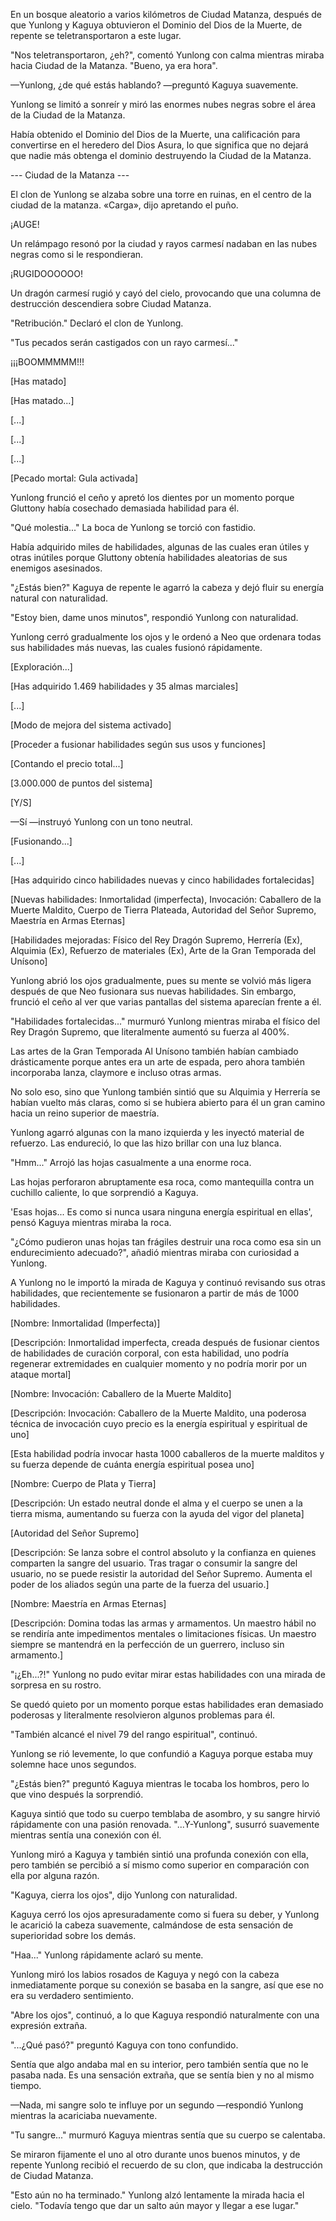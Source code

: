 
En un bosque aleatorio a varios kilómetros de Ciudad Matanza, después de que Yunlong y Kaguya obtuvieron el Dominio del Dios de la Muerte, de repente se teletransportaron a este lugar.

"Nos teletransportaron, ¿eh?", comentó Yunlong con calma mientras miraba hacia Ciudad de la Matanza. "Bueno, ya era hora".

—Yunlong, ¿de qué estás hablando? —preguntó Kaguya suavemente.

Yunlong se limitó a sonreír y miró las enormes nubes negras sobre el área de la Ciudad de la Matanza.

Había obtenido el Dominio del Dios de la Muerte, una calificación para convertirse en el heredero del Dios Asura, lo que significa que no dejará que nadie más obtenga el dominio destruyendo la Ciudad de la Matanza.

--- Ciudad de la Matanza ---

El clon de Yunlong se alzaba sobre una torre en ruinas, en el centro de la ciudad de la matanza. «Carga», dijo apretando el puño.

¡AUGE!

Un relámpago resonó por la ciudad y rayos carmesí nadaban en las nubes negras como si le respondieran.

¡RUGIDOOOOOO!

Un dragón carmesí rugió y cayó del cielo, provocando que una columna de destrucción descendiera sobre Ciudad Matanza.

"Retribución." Declaró el clon de Yunlong.

"Tus pecados serán castigados con un rayo carmesí..."

¡¡¡BOOMMMMM!!!

[Has matado]

[Has matado...]

[...]

[...]

[...]

[Pecado mortal: Gula activada]

Yunlong frunció el ceño y apretó los dientes por un momento porque Gluttony había cosechado demasiada habilidad para él.

"Qué molestia..." La boca de Yunlong se torció con fastidio.

Había adquirido miles de habilidades, algunas de las cuales eran útiles y otras inútiles porque Gluttony obtenía habilidades aleatorias de sus enemigos asesinados.

"¿Estás bien?" Kaguya de repente le agarró la cabeza y dejó fluir su energía natural con naturalidad.

"Estoy bien, dame unos minutos", respondió Yunlong con naturalidad.

Yunlong cerró gradualmente los ojos y le ordenó a Neo que ordenara todas sus habilidades más nuevas, las cuales fusionó rápidamente.

[Exploración...]

[Has adquirido 1.469 habilidades y 35 almas marciales]

[...]

[Modo de mejora del sistema activado]

[Proceder a fusionar habilidades según sus usos y funciones]

[Contando el precio total...]

[3.000.000 de puntos del sistema]

[Y/S]

—Sí —instruyó Yunlong con un tono neutral.

[Fusionando...]

[...]

[Has adquirido cinco habilidades nuevas y cinco habilidades fortalecidas]

[Nuevas habilidades: Inmortalidad (imperfecta), Invocación: Caballero de la Muerte Maldito, Cuerpo de Tierra Plateada, Autoridad del Señor Supremo, Maestría en Armas Eternas]

[Habilidades mejoradas: Físico del Rey Dragón Supremo, Herrería (Ex), Alquimia (Ex), Refuerzo de materiales (Ex), Arte de la Gran Temporada del Unísono]

Yunlong abrió los ojos gradualmente, pues su mente se volvió más ligera después de que Neo fusionara sus nuevas habilidades. Sin embargo, frunció el ceño al ver que varias pantallas del sistema aparecían frente a él.

"Habilidades fortalecidas..." murmuró Yunlong mientras miraba el físico del Rey Dragón Supremo, que literalmente aumentó su fuerza al 400%.

Las artes de la Gran Temporada Al Unísono también habían cambiado drásticamente porque antes era un arte de espada, pero ahora también incorporaba lanza, claymore e incluso otras armas.

No solo eso, sino que Yunlong también sintió que su Alquimia y Herrería se habían vuelto más claras, como si se hubiera abierto para él un gran camino hacia un reino superior de maestría.

Yunlong agarró algunas con la mano izquierda y les inyectó material de refuerzo. Las endureció, lo que las hizo brillar con una luz blanca.

"Hmm..." Arrojó las hojas casualmente a una enorme roca.

Las hojas perforaron abruptamente esa roca, como mantequilla contra un cuchillo caliente, lo que sorprendió a Kaguya.

'Esas hojas... Es como si nunca usara ninguna energía espiritual en ellas', pensó Kaguya mientras miraba la roca.

"¿Cómo pudieron unas hojas tan frágiles destruir una roca como esa sin un endurecimiento adecuado?", añadió mientras miraba con curiosidad a Yunlong.

A Yunlong no le importó la mirada de Kaguya y continuó revisando sus otras habilidades, que recientemente se fusionaron a partir de más de 1000 habilidades.

[Nombre: Inmortalidad (Imperfecta)]

[Descripción: Inmortalidad imperfecta, creada después de fusionar cientos de habilidades de curación corporal, con esta habilidad, uno podría regenerar extremidades en cualquier momento y no podría morir por un ataque mortal]

[Nombre: Invocación: Caballero de la Muerte Maldito]

[Descripción: Invocación: Caballero de la Muerte Maldito, una poderosa técnica de invocación cuyo precio es la energía espiritual y espiritual de uno]

[Esta habilidad podría invocar hasta 1000 caballeros de la muerte malditos y su fuerza depende de cuánta energía espiritual posea uno]

[Nombre: Cuerpo de Plata y Tierra]

[Descripción: Un estado neutral donde el alma y el cuerpo se unen a la tierra misma, aumentando su fuerza con la ayuda del vigor del planeta]

[Autoridad del Señor Supremo]

[Descripción: Se lanza sobre el control absoluto y la confianza en quienes comparten la sangre del usuario. Tras tragar o consumir la sangre del usuario, no se puede resistir la autoridad del Señor Supremo. Aumenta el poder de los aliados según una parte de la fuerza del usuario.]

[Nombre: Maestría en Armas Eternas]

[Descripción: Domina todas las armas y armamentos. Un maestro hábil no se rendiría ante impedimentos mentales o limitaciones físicas. Un maestro siempre se mantendrá en la perfección de un guerrero, incluso sin armamento.]

"¡¿Eh...?!" Yunlong no pudo evitar mirar estas habilidades con una mirada de sorpresa en su rostro.

Se quedó quieto por un momento porque estas habilidades eran demasiado poderosas y literalmente resolvieron algunos problemas para él.

"También alcancé el nivel 79 del rango espiritual", continuó.

Yunlong se rió levemente, lo que confundió a Kaguya porque estaba muy solemne hace unos segundos.

"¿Estás bien?" preguntó Kaguya mientras le tocaba los hombros, pero lo que vino después la sorprendió.

Kaguya sintió que todo su cuerpo temblaba de asombro, y su sangre hirvió rápidamente con una pasión renovada. "...Y-Yunlong", susurró suavemente mientras sentía una conexión con él.

Yunlong miró a Kaguya y también sintió una profunda conexión con ella, pero también se percibió a sí mismo como superior en comparación con ella por alguna razón.

"Kaguya, cierra los ojos", dijo Yunlong con naturalidad.

Kaguya cerró los ojos apresuradamente como si fuera su deber, y Yunlong le acarició la cabeza suavemente, calmándose de esta sensación de superioridad sobre los demás.

"Haa..." Yunlong rápidamente aclaró su mente.

Yunlong miró los labios rosados ​​​​de Kaguya y negó con la cabeza inmediatamente porque su conexión se basaba en la sangre, así que ese no era su verdadero sentimiento.

"Abre los ojos", continuó, a lo que Kaguya respondió naturalmente con una expresión extraña.

"...¿Qué pasó?" preguntó Kaguya con tono confundido.

Sentía que algo andaba mal en su interior, pero también sentía que no le pasaba nada. Es una sensación extraña, que se sentía bien y no al mismo tiempo.

—Nada, mi sangre solo te influye por un segundo —respondió Yunlong mientras la acariciaba nuevamente.

"Tu sangre..." murmuró Kaguya mientras sentía que su cuerpo se calentaba.

Se miraron fijamente el uno al otro durante unos buenos minutos, y de repente Yunlong recibió el recuerdo de su clon, que indicaba la destrucción de Ciudad Matanza.

"Esto aún no ha terminado." Yunlong alzó lentamente la mirada hacia el cielo. "Todavía tengo que dar un salto aún mayor y llegar a ese lugar."